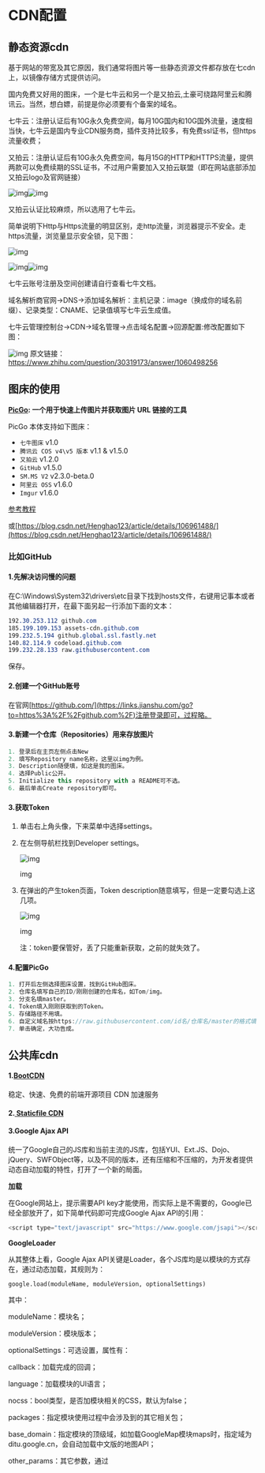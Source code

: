 # CDN配置

## 静态资源cdn

基于网站的带宽及其它原因，我们通常将图片等一些静态资源文件都存放在七cdn上，以镜像存储方式提供访问。

国内免费又好用的图床，一个是七牛云和另一个是又拍云,土豪可绕路阿里云和腾讯云。当然，想白嫖，前提是你必须要有个备案的域名。

七牛云：注册认证后有10G永久免费空间，每月10G国内和10G国外流量，速度相当快，七牛云是国内专业CDN服务商，插件支持比较多，有免费ssl证书，但https流量收费；

又拍云：注册认证后有10G永久免费空间，每月15G的HTTP和HTTPS流量，提供两款可以免费续期的SSL证书，不过用户需要加入又拍云联盟（即在网站底部添加又拍云logo及官网链接）  

![img](https://pic4.zhimg.com/50/v2-12132f0e09bd1f20a45ce61d312b8b49_hd.jpg?source=1940ef5c)![img](https://pic4.zhimg.com/80/v2-12132f0e09bd1f20a45ce61d312b8b49_720w.jpg?source=1940ef5c)

 又拍云认证比较麻烦，所以选用了七牛云。



简单说明下Http与Https流量的明显区别，走http流量，浏览器提示不安全。走https流量，浏览量显示安全锁，见下图：  

![img](https://pic1.zhimg.com/50/v2-4e09f368dfb25be86b498fbc1fbd1b30_hd.jpg?source=1940ef5c)

![img](https://pic4.zhimg.com/50/v2-2d400f617c14c89ac99b99560830d1f7_hd.jpg?source=1940ef5c)![img](https://pic4.zhimg.com/80/v2-2d400f617c14c89ac99b99560830d1f7_720w.jpg?source=1940ef5c)

七牛云账号注册及空间创建请自行查看七牛文档。

域名解析商官网->DNS->添加域名解析：主机记录：image（换成你的域名前缀）、记录类型：CNAME、记录值填写七牛云生成值。

七牛云管理控制台->CDN->域名管理->点击域名配置->回源配置:修改配置如下图：  

![img](https://pic4.zhimg.com/50/v2-cf5df0a2bc9776c39cf3e420e950c98f_hd.jpg?source=1940ef5c)
原文链接：https://www.zhihu.com/question/30319173/answer/1060498256



## 图床的使用

**[PicGo](https://github.com/Molunerfinn/PicGo): 一个用于快速上传图片并获取图片 URL 链接的工具**

PicGo 本体支持如下图床：

- `七牛图床` v1.0
- `腾讯云 COS v4\v5 版本` v1.1 & v1.5.0
- `又拍云` v1.2.0
- `GitHub` v1.5.0
- `SM.MS V2` v2.3.0-beta.0
- `阿里云 OSS` v1.6.0
- `Imgur` v1.6.0



[参考教程](https://blog.csdn.net/weixin_39777540/article/details/110491770)

或[https://blog.csdn.net/Henghao123/article/details/106961488/](https://blog.csdn.net/Henghao123/article/details/106961488/)



### 比如GitHub

#### 1.先解决访问慢的问题

   在C:\Windows\System32\drivers\etc目录下找到hosts文件，右键用记事本或者其他编辑器打开，在最下面另起一行添加下面的文本：

```css
192.30.253.112 github.com 
185.199.109.153 assets-cdn.github.com 
199.232.5.194 github.global.ssl.fastly.net 
140.82.114.9 codeload.github.com 
199.232.28.133 raw.githubusercontent.com
```

   保存。

#### 2.创建一个GitHub账号

   在官网[https://github.com/](https://links.jianshu.com/go?to=https%3A%2F%2Fgithub.com%2F)注册登录即可，过程略。

#### 3.新建一个仓库（Repositories）用来存放图片

```dart
1. 登录后在主页左侧点击New
2. 填写Repository name名称，这里以img为例。
3. Description随便填，如这是我的图床。
4. 选择Public公开。
5. Initialize this repository with a README可不选。
6. 最后单击Create repository即可。
```

#### 3.获取Token

1. 单击右上角头像，下来菜单中选择settings。

2. 在左侧导航栏找到Developer settings。

   ![img](https:////upload-images.jianshu.io/upload_images/17029678-7656c08d619ed359.png?imageMogr2/auto-orient/strip|imageView2/2/w/1002/format/webp)

   img

1. 在弹出的产生token页面，Token description随意填写，但是一定要勾选上这几项。

   ![img](https:////upload-images.jianshu.io/upload_images/17029678-55b2842f6875b416.png?imageMogr2/auto-orient/strip|imageView2/2/w/784/format/webp)

   img

   注：token要保管好，丢了只能重新获取，之前的就失效了。

#### 4.配置PicGo



```cpp
1. 打开后左侧选择图床设置，找到GitHub图床。
2. 仓库名填写自己的ID/刚刚创建的仓库名，如Tom/img。
3. 分支名填master。
4. Token填入刚刚获取到的Token。
5. 存储路径不用填。
6. 自定义域名按https://raw.githubusercontent.com/id名/仓库名/master的格式填写。
7. 单击确定，大功告成。
```






## 公共库cdn 

#### 1.[BootCDN](https://www.bootcdn.cn/) 

稳定、快速、免费的前端开源项目 CDN 加速服务



#### 2.[ Staticfile CDN](http://www.staticfile.org/)



#### 3.**Google Ajax API** 

统一了Google自己的JS库和当前主流的JS库，包括YUI、Ext.JS、Dojo、jQuery、SWFObject等，以及不同的版本，还有压缩和不压缩的，为开发者提供动态自动加载的特性，打开了一个新的局面。

**加载**

在Google网站上，提示需要API key才能使用，而实际上是不需要的，Google已经全部放开了，如下简单代码即可完成Google Ajax API的引用：

```js
<script type="text/javascript" src="https://www.google.com/jsapi"></script>  
```

**GoogleLoader**

从其整体上看，Google Ajax API关键是Loader，各个JS库均是以模块的方式存在，通过动态加载，其规则为：

```
google.load(moduleName, moduleVersion, optionalSettings) 
```

其中：

moduleName：模块名；

moduleVersion：模块版本； 

optionalSettings：可选设置，属性有：

  callback：加载完成的回调；

  language：加载模块的UI语言；

  nocss：bool类型，是否加模块相关的CSS，默认为false；

  packages：指定模块使用过程中会涉及到的其它相关包；

  base_domain：指定模块的顶级域，如加载GoogleMap模块maps时，指定域为ditu.google.cn，会自动加载中文版的地图API；

   other_params：其它参数，通过<script>标签完成，细节参考Google网站。

目前不支持动态加载的JS库有：
Friend Connect
Earth
gData
Orkut
它们不支持回调。

**示例**

*加载模块*

```
<script type="text/javascript">   google.load("search", "1");   google.load("jquery", "1.4.2");   google.load("jqueryui", "1.7.2"); </script> 
```

*回调*

```
function mapsLoaded() {   var map = new google.maps.Map2(document.getElementById("map"));   map.setCenter(new google.maps.LatLng(37.4419, -122.1419), 13); }  function loadMaps() {   google.load("maps", "2", {"callback" : mapsLoaded}); } 
```

##### googleapis.com是谷歌提供给网站的便利，网站可以直接引用上面的文件和使用一些服务。

因为谷歌服务器在宽带上的优势，很多网站，都加载了这个域名的一个或多个文件。

这个网站有多个子域名，其中被广泛应用的有ajax，fonts，maps，translate。

由于google已经完全被墙了，所以`一些像ajax.googleapis.com`等前端公共库无法加载。



## 公共接口

https://api.github.com/search/users?q=xxx